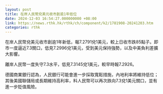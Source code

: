 ```yaml
---
layout: post
title: 在岸人民幣兌美元收市創逾1年低位
date: 2024-12-03 16:54:27.000000000 +08:00
link: https://news.rthk.hk/rthk/ch/component/k2/1781908-20241203.htm
categories: rthk
---
```


在岸人民幣兌美元收市創逾1年新低，報7.2791兌1美元，較上日收市跌85點子。即市一度逼近7.3關口，低見7.2996兌1美元，受到美元保持強勢，以及中美負利差擴大影響。

離岸人民幣一度失守7.3水平，低見7.3145兌1美元，較早時報7.2926。

德國商業銀行認為，人民銀行可能會進一步採取寬鬆措施，內地利率將維持低位；其後美國聯儲局或長期維持高利率，料人民幣可以再次跌向7.3兌1美元關口，並有進一步貶值風險。

